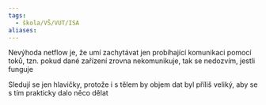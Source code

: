 ```yaml
---
tags:
  - škola/VŠ/VUT/ISA
aliases:
---
```

Nevýhoda netflow je, že umí zachytávat jen probíhající komunikaci pomocí toků, tzn. pokud dané zařízení zrovna nekomunikuje, tak se nedozvím, jestli funguje

Sledují se jen hlavičky, protože i s tělem by objem dat byl příliš veliký, aby se s tím prakticky dalo něco dělat
